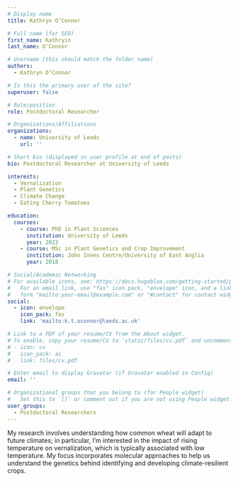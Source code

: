 ```yaml
---
# Display name
title: Kathryn O’Connor

# Full name (for SEO)
first_name: Kathryin
last_name: O'Connor

# Username (this should match the folder name)
authors:
  - Kathryn O’Connor

# Is this the primary user of the site?
superuser: false

# Role/position
role: Postdoctoral Researcher

# Organizations/Affiliations
organizations:
  - name: University of Leeds
    url: ''

# Short bio (displayed in user profile at end of posts)
bio: Postdoctoral Researcher at University of Leeds

interests:
  - Vernalization
  - Plant Genetics
  - Climate Change
  - Eating Cherry Tomatoes

education:
  courses:
    - course: PhD in Plant Sciences 
      institution: University of Leeds
      year: 2023
    - course: MSc in Plant Genetics and Crop Improvement
      institution: John Innes Centre/University of East Anglia
      year: 2018

# Social/Academic Networking
# For available icons, see: https://docs.hugoblox.com/getting-started/page-builder/#icons
#   For an email link, use "fas" icon pack, "envelope" icon, and a link in the
#   form "mailto:your-email@example.com" or "#contact" for contact widget.
social:
  - icon: envelope
    icon_pack: fas
    link: 'mailto:k.t.oconnor@leeds.ac.uk'

# Link to a PDF of your resume/CV from the About widget.
# To enable, copy your resume/CV to `static/files/cv.pdf` and uncomment the lines below.
# - icon: cv
#   icon_pack: ai
#   link: files/cv.pdf

# Enter email to display Gravatar (if Gravatar enabled in Config)
email: ''

# Organizational groups that you belong to (for People widget)
#   Set this to `[]` or comment out if you are not using People widget.
user_groups:
  - Postdoctoral Researchers
---
```


My research involves understanding how common wheat will adapt to future climates; in particular, I’m interested in the impact of rising temperature on vernalization, which is typically associated with low temperature. My focus incorporates molecular approaches to help us understand the genetics behind identifying and developing climate-resilient crops.

